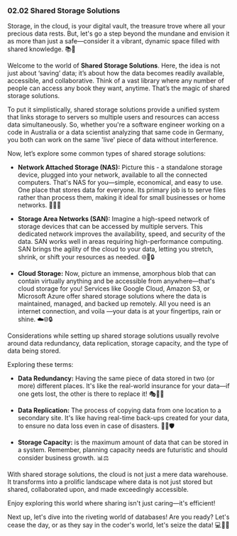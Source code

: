 ### 02.02 Shared Storage Solutions 

Storage, in the cloud, is your digital vault, the treasure trove where all your precious data rests. But, let's go a step beyond the mundane and envision it as more than just a safe—consider it a vibrant, dynamic space filled with shared knowledge. 📚💽

Welcome to the world of **Shared Storage Solutions**. Here, the idea is not just about ‘saving’ data; it’s about how the data becomes readily available, accessible, and collaborative. Think of a vast library where any number of people can access any book they want, anytime. That’s the magic of shared storage solutions.

To put it simplistically, shared storage solutions provide a unified system that links storage to servers so multiple users and resources can access data simultaneously. So, whether you're a software engineer working on a code in Australia or a data scientist analyzing that same code in Germany, you both can work on the same 'live' piece of data without interference.

Now, let’s explore some common types of shared storage solutions:

- **Network Attached Storage (NAS):** Picture this - a standalone storage device, plugged into your network, available to all the connected computers. That's NAS for you—simple, economical, and easy to use. One place that stores data for everyone. Its primary job is to serve files rather than process them, making it ideal for small businesses or home networks. 👥🔌💾

- **Storage Area Networks (SAN):** Imagine a high-speed network of storage devices that can be accessed by multiple servers. This dedicated network improves the availability, speed, and security of the data. SAN works well in areas requiring high-performance computing. SAN brings the agility of the cloud to your data, letting you stretch, shrink, or shift your resources as needed. 🌐🚄🔒

- **Cloud Storage:** Now, picture an immense, amorphous blob that can contain virtually anything and be accessible from anywhere—that's cloud storage for you! Services like Google Cloud, Amazon S3, or Microsoft Azure offer shared storage solutions where the data is maintained, managed, and backed up remotely. All you need is an internet connection, and voila —your data is at your fingertips, rain or shine. ☁️🌐🔒

Considerations while setting up shared storage solutions usually revolve around data redundancy, data replication, storage capacity, and the type of data being stored. 

Exploring these terms:

- **Data Redundancy:** Having the same piece of data stored in two (or more) different places. It's like the real-world insurance for your data—if one gets lost, the other is there to replace it! 🎭🔄✨

- **Data Replication:** The process of copying data from one location to a secondary site. It's like having real-time back-ups created for your data, to ensure no data loss even in case of disasters. 🔄💾🛡️

- **Storage Capacity:** is the maximum amount of data that can be stored in a system. Remember, planning capacity needs are futuristic and should consider business growth. 📊⚖

With shared storage solutions, the cloud is not just a mere data warehouse. It transforms into a prolific landscape where data is not just stored but shared, collaborated upon, and made exceedingly accessible.

Enjoy exploring this world where sharing isn't just caring—it's efficient!

Next up, let's dive into the riveting world of databases! Are you ready? Let's cease the day, or as they say in the coder's world, let's seize the data! 💻🚀🏁